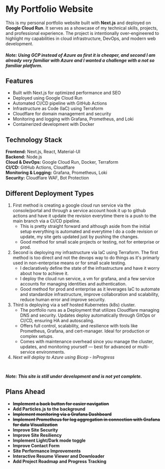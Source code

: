 # My Portfolio Website

This is my personal portfolio website built with **Next.js** and deployed on **Google Cloud Run**. It serves as a showcase of my technical skills, projects, and professional experience. The project is intentionally over-engineered to highlight my capabilities in cloud infrastructure, DevOps, and modern web development.

##### Note: Using GCP instead of Azure as first it is cheaper, and second I am already very familiar with Azure and I wanted a challenge with a not so familiar platform.

## Features

- Built with Next.js for optimized performance and SEO
- Deployed using Google Cloud Run
- Automated CI/CD pipeline with GitHub Actions
- Infrastructure as Code (IaC) using Terraform
- Cloudflare for domain management and security
- Monitoring and logging with Grafana, Prometheus, and Loki
- Containerized development with Docker

## Technology Stack

**Frontend:** Next.js, React, Material-UI
<br>
**Backend:** Node.js
<br>
**Cloud & DevOps:** Google Cloud Run, Docker, Terraform
<br>
**CI/CD:** GitHub Actions, Cloudflare
<br>
**Monitoring & Logging:** Grafana, Prometheus, Loki
<br>
**Security:** Cloudflare WAF, Bot Protection

## Different Deployment Types

1. First method is creating a google cloud run service via the console/portal and through a service account hook it up to github actions and have it update the revision everytime there is a push to the main branch via a CI/CD pipeline.
    - This is pretty straight forward and although aside from the initial setup everything is automated and everytime I do a code revision or update, my site gets updated just by pushing the changes.
    - Good method for small scale projects or testing, not for enterprise or prod.
2. Second is deploying my infrastructure via IaC using Terraform. The first method is too direct and not the devops way to do things as it's primarly used in non-enterprise means or for small scale testing.
    - I declaratively define the state of the infrastructure and have it worry about how to achieve it.
    - I deploy the cloud run service, a vm for grafana, and a few service accounts for managing identities and authentication.
    - Good method for prod and enterprise as it leverages IaC to automate and standardize infrastructure, improve collaboration and scalability, reduce human error and improve security. 
3. Third is deploying via a self hosted Kubernetes (k8s) cluster.
    - The portfolio runs as a Deployment that utilizes Cloudflare managing DNS and security. Updates deploy automatically through GitOps or CI/CD, ensuring HA and autoscaling.
    - Offers full control, scalability, and resilience with tools like Prometheus, Grafana, and cert-manager. Ideal for production or complex setups.
    - Comes with maintenance overhead since you manage the cluster, updates, and monitoring yourself — best for advanced or multi-service environments.
4. *Next will deploy to Azure using Bicep - InProgress*

<br>

***Note: This site is still under development and is not yet complete.***

## Plans Ahead

- **~~Implement a back button for easier navigation~~**
- **Add Particles.js to the background**
- **~~Implement monitoring via a Grafana Dashboard~~**
- **~~Implement Prometheus for log aggregation in connection with Grafana for data Visualization~~**
- **Improve Site Security**
- **Improve Site Resiliency**
- **Implement Light/Dark mode toggle**
- **Improve Contact Form**
- **Site Performance Improvements**
- **Interactive Resume Viewer and Downloader**
- **Add Project Roadmap and Progress Tracking**
